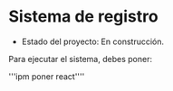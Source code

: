 <h1> Sistema de registro</h1> 

- Estado del proyecto: En construcción.

Para ejecutar el sistema, debes poner: 

'''ipm poner react''''
